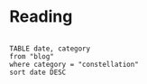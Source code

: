 # Reading

```dataview

TABLE date, category
from "blog"
where category = "constellation"
sort date DESC

```